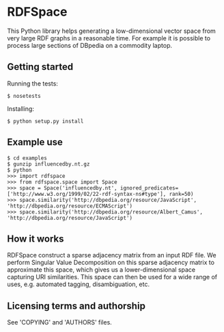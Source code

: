 RDFSpace
========

This Python library helps generating a low-dimensional vector space from very large RDF graphs in a reasonable time.
For example it is possible to process large sections of DBpedia on a commodity laptop.

Getting started
---------------

Running the tests:

    $ nosetests

Installing:
 
    $ python setup.py install

Example use
-----------

    $ cd examples
    $ gunzip influencedby.nt.gz
    $ python
    >>> import rdfspace
    >>> from rdfspace.space import Space
    >>> space = Space('influencedby.nt', ignored_predicates=['http://www.w3.org/1999/02/22-rdf-syntax-ns#type'], rank=50)
    >>> space.similarity('http://dbpedia.org/resource/JavaScript', 'http://dbpedia.org/resource/ECMAScript')
    >>> space.similarity('http://dbpedia.org/resource/Albert_Camus', 'http://dbpedia.org/resource/JavaScript')

How it works
------------

RDFSpace construct a sparse adjacency matrix from an input RDF file.
We perform Singular Value Decomposition on this sparse adjacency matrix
to approximate this space, which gives us a lower-dimensional space
capturing URI similarities. This space can then be used for a wide range
of uses, e.g. automated tagging, disambiguation, etc.


Licensing terms and authorship
------------------------------

See 'COPYING' and 'AUTHORS' files.
